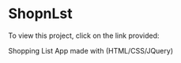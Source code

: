 ShopnLst
========
To view this project, click on the link provided: 

Shopping List App made with (HTML/CSS/JQuery)

